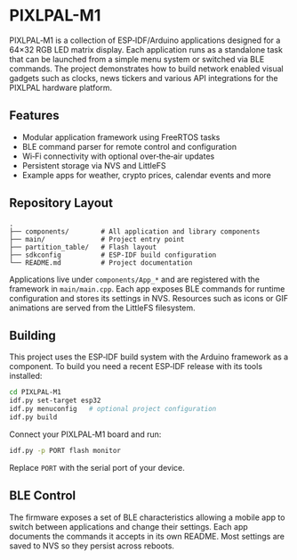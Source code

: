 # PIXLPAL-M1

PIXLPAL‑M1 is a collection of ESP‑IDF/Arduino applications designed for a 64×32 RGB LED matrix display. Each application runs as a standalone task that can be launched from a simple menu system or switched via BLE commands. The project demonstrates how to build network enabled visual gadgets such as clocks, news tickers and various API integrations for the PIXLPAL hardware platform.

## Features

- Modular application framework using FreeRTOS tasks
- BLE command parser for remote control and configuration
- Wi‑Fi connectivity with optional over‑the‑air updates
- Persistent storage via NVS and LittleFS
- Example apps for weather, crypto prices, calendar events and more

## Repository Layout

```
.
├── components/        # All application and library components
├── main/              # Project entry point
├── partition_table/   # Flash layout
├── sdkconfig          # ESP‑IDF build configuration
└── README.md          # Project documentation
```

Applications live under `components/App_*` and are registered with the framework in `main/main.cpp`. Each app exposes BLE commands for runtime configuration and stores its settings in NVS. Resources such as icons or GIF animations are served from the LittleFS filesystem.

## Building

This project uses the ESP‑IDF build system with the Arduino framework as a component. To build you need a recent ESP‑IDF release with its tools installed:

```bash
cd PIXLPAL-M1
idf.py set-target esp32
idf.py menuconfig   # optional project configuration
idf.py build
```

Connect your PIXLPAL‑M1 board and run:

```bash
idf.py -p PORT flash monitor
```

Replace `PORT` with the serial port of your device.

## BLE Control

The firmware exposes a set of BLE characteristics allowing a mobile app to switch between applications and change their settings. Each app documents the commands it accepts in its own README. Most settings are saved to NVS so they persist across reboots.

